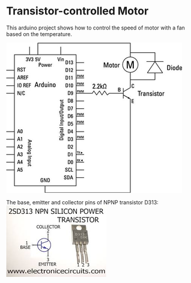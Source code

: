 # Transistor-controlled Motor
This arduino project shows how to control the speed of motor with a fan based on the temperature.

![](https://github.com/ewibowo/temp-motor-lcd-arduino/raw/master/motor-schema.jpg)

The base, emitter and collector pins of NPNP transistor D313:
![](https://github.com/ewibowo/temp-motor-lcd-arduino/raw/master/d313-transistor.jpg)



